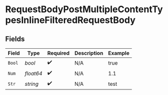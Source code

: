 # RequestBodyPostMultipleContentTypesInlineFilteredRequestBody


## Fields

| Field              | Type               | Required           | Description        | Example            |
| ------------------ | ------------------ | ------------------ | ------------------ | ------------------ |
| `Bool`             | *bool*             | :heavy_check_mark: | N/A                | true               |
| `Num`              | *float64*          | :heavy_check_mark: | N/A                | 1.1                |
| `Str`              | *string*           | :heavy_check_mark: | N/A                | test               |